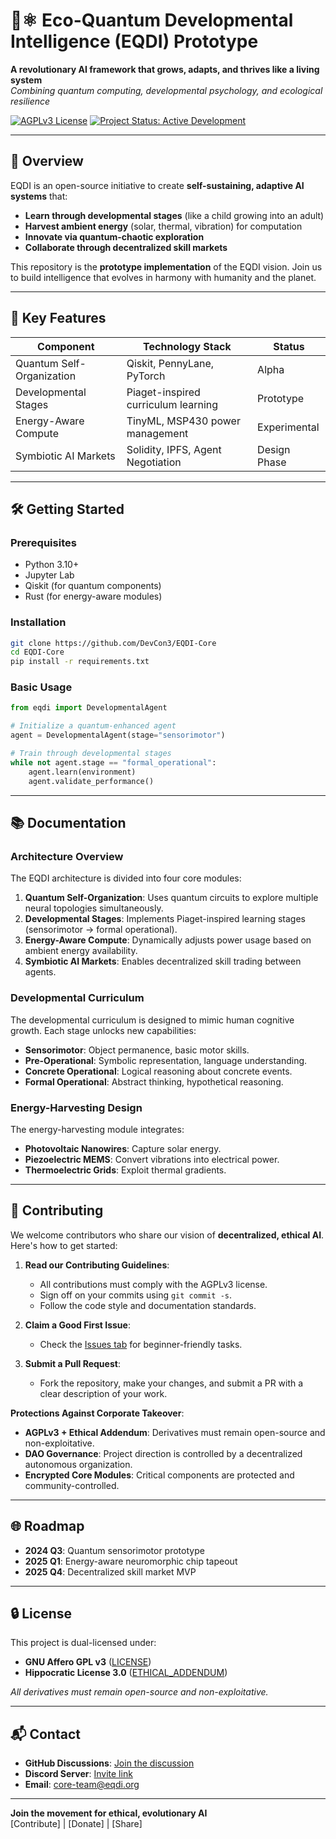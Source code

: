 # 🌱⚛️ Eco-Quantum Developmental Intelligence (EQDI) Prototype

**A revolutionary AI framework that grows, adapts, and thrives like a living system**  
*Combining quantum computing, developmental psychology, and ecological resilience*

[![AGPLv3 License](https://img.shields.io/badge/License-AGPL_v3-blue.svg)](https://www.gnu.org/licenses/agpl-3.0)
[![Project Status: Active Development](https://img.shields.io/badge/Status-Active_Development-brightgreen)]()

---

## 📜 Overview

EQDI is an open-source initiative to create **self-sustaining, adaptive AI systems** that:
- **Learn through developmental stages** (like a child growing into an adult)
- **Harvest ambient energy** (solar, thermal, vibration) for computation
- **Innovate via quantum-chaotic exploration**
- **Collaborate through decentralized skill markets**

This repository is the **prototype implementation** of the EQDI vision. Join us to build intelligence that evolves in harmony with humanity and the planet.

---

## 🚀 Key Features

| Component              | Technology Stack                  | Status       |
|------------------------|-----------------------------------|--------------|
| Quantum Self-Organization | Qiskit, PennyLane, PyTorch      | Alpha        |
| Developmental Stages   | Piaget-inspired curriculum learning | Prototype    |
| Energy-Aware Compute   | TinyML, MSP430 power management  | Experimental |
| Symbiotic AI Markets   | Solidity, IPFS, Agent Negotiation | Design Phase |

---

## 🛠️ Getting Started

### Prerequisites

- Python 3.10+
- Jupyter Lab
- Qiskit (for quantum components)
- Rust (for energy-aware modules)

### Installation

```bash
git clone https://github.com/DevCon3/EQDI-Core
cd EQDI-Core
pip install -r requirements.txt
```

### Basic Usage
```python
from eqdi import DevelopmentalAgent

# Initialize a quantum-enhanced agent
agent = DevelopmentalAgent(stage="sensorimotor")

# Train through developmental stages
while not agent.stage == "formal_operational":
    agent.learn(environment)
    agent.validate_performance()
```

---

## 📚 Documentation

### Architecture Overview
The EQDI architecture is divided into four core modules:
1. **Quantum Self-Organization**: Uses quantum circuits to explore multiple neural topologies simultaneously.
2. **Developmental Stages**: Implements Piaget-inspired learning stages (sensorimotor → formal operational).
3. **Energy-Aware Compute**: Dynamically adjusts power usage based on ambient energy availability.
4. **Symbiotic AI Markets**: Enables decentralized skill trading between agents.

### Developmental Curriculum
The developmental curriculum is designed to mimic human cognitive growth. Each stage unlocks new capabilities:
- **Sensorimotor**: Object permanence, basic motor skills.
- **Pre-Operational**: Symbolic representation, language understanding.
- **Concrete Operational**: Logical reasoning about concrete events.
- **Formal Operational**: Abstract thinking, hypothetical reasoning.

### Energy-Harvesting Design
The energy-harvesting module integrates:
- **Photovoltaic Nanowires**: Capture solar energy.
- **Piezoelectric MEMS**: Convert vibrations into electrical power.
- **Thermoelectric Grids**: Exploit thermal gradients.

---

## 🤝 Contributing

We welcome contributors who share our vision of **decentralized, ethical AI**. Here's how to get started:

1. **Read our Contributing Guidelines**:
   - All contributions must comply with the AGPLv3 license.
   - Sign off on your commits using `git commit -s`.
   - Follow the code style and documentation standards.

2. **Claim a Good First Issue**:
   - Check the [Issues tab](https://github.com/eqdi-prototype/eqdi-core/issues) for beginner-friendly tasks.

3. **Submit a Pull Request**:
   - Fork the repository, make your changes, and submit a PR with a clear description of your work.

**Protections Against Corporate Takeover**:
- **AGPLv3 + Ethical Addendum**: Derivatives must remain open-source and non-exploitative.
- **DAO Governance**: Project direction is controlled by a decentralized autonomous organization.
- **Encrypted Core Modules**: Critical components are protected and community-controlled.

---

## 🌐 Roadmap

- **2024 Q3**: Quantum sensorimotor prototype
- **2025 Q1**: Energy-aware neuromorphic chip tapeout
- **2025 Q4**: Decentralized skill market MVP

---

## 🔒 License

This project is dual-licensed under:
- **GNU Affero GPL v3** ([LICENSE](LICENSE))
- **Hippocratic License 3.0** ([ETHICAL_ADDENDUM](ETHICAL_ADDENDUM))

*All derivatives must remain open-source and non-exploitative.*

---

## 📬 Contact

- **GitHub Discussions**: [Join the discussion](https://github.com/eqdi-prototype/eqdi-core/discussions)
- **Discord Server**: [Invite link](https://discord.gg/eqdi)
- **Email**: core-team@eqdi.org

---

**Join the movement for ethical, evolutionary AI**  
[Contribute] | [Donate] | [Share]
